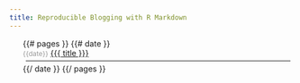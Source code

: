 ```yaml
---
title: Reproducible Blogging with R Markdown
---
```


<style>
ul.posts {
  margin-top: 15px;
}
ul.posts li {
  list-style: none
}
ul.posts hr {
  margin: 5px 5px;
}
ul.posts span {
  font-size: 12px;
  color: #999;
}
</style>

<ul class="posts">
{{# pages }}
 {{# date }}
 <li>
  <span class='pull-right'>{{date}}</span> 
  <a href="{{site.url}}{{link}}">{{{ title }}}</a>
  <hr/>
 </li>
 {{/ date }}
{{/ pages }}
</ul>


